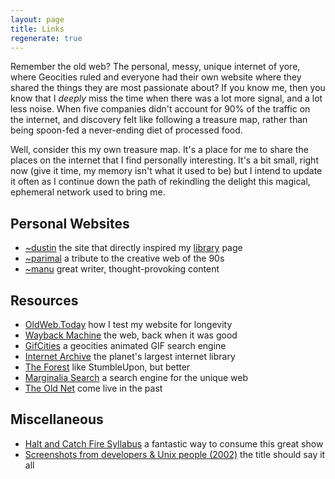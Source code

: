 ```yaml
---
layout: page
title: Links
regenerate: true
---
```


Remember the old web? The personal, messy, unique internet of yore, where Geocities ruled and everyone had their own website where they shared the things they are most passionate about? If you know me, then you know that I _deeply_ miss the time when there was a lot more signal, and a lot less noise. When five companies didn't account for 90% of the traffic on the internet, and discovery felt like following a treasure map, rather than being spoon-fed a never-ending diet of processed food.

Well, consider this my own treasure map. It's a place for me to share the places on the internet that I find personally interesting. It's a bit small, right now (give it time, my memory isn't what it used to be) but I intend to update it often as I continue down the path of rekindling the delight this magical, ephemeral network used to bring me.

## Personal Websites

- [~dustin](https://tilde.town/~dustin/) the site that directly inspired my [library](/library.html) page
- [~parimal](https://neustadt.fr/) a tribute to the creative web of the 90s
- [~manu](https://manuelmoreale.com/) great writer, thought-provoking content

## Resources

- [OldWeb.Today](https://oldweb.today/?browser=ns3-mac#http://flower.codes) how I test my website for longevity
- [Wayback Machine](https://archive.org/web/) the web, back when it was good
- [GifCities](https://gifcities.org/) a geocities animated GIF search engine
- [Internet Archive](https://archive.org/) the planet's largest internet library
- [The Forest](https://theforest.link/) like StumbleUpon, but better
- [Marginalia Search](https://search.marginalia.nu/) a search engine for the unique web
- [The Old Net](https://theoldnet.com/) come live in the past

## Miscellaneous

- [Halt and Catch Fire Syllabus](https://bits.ashleyblewer.com/halt-and-catch-fire-syllabus/) a fantastic way to consume this great show
- [Screenshots from developers & Unix people (2002)](https://anders.unix.se/2015/10/28/screenshots-from-developers--unix-people-2002/) the title should say it all
